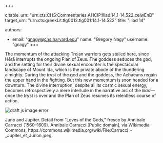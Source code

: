 +++


citable_urn: "urn:cts:CHS:Commentaries.AHCIP:Iliad.14.1-14.522.ceiwEnB"
target_urn: "urn:cts:greekLit:tlg0012.tlg001:14.1-14.522"
title: "Iliad 14"

authors:
- email: "gnagy@chs.harvard.edu"
  name: "Gregory Nagy"
  username: "gnagy"
+++

<p>The momentum of the attacking Trojan warriors gets stalled here, since Hērā interrupts the ongoing Plan of Zeus. The goddess seduces the god, and the setting for their divine sexual encounter is the spectacular landscape of Mount Ida, which is the private abode of the thundering almighty. During the tryst of the god and the goddess, the Achaeans regain the upper hand in the fighting. But this new momentum is soon headed for a downturn. The divine interruption, despite all its cosmic sexual energy, becomes retrospectively a mere interlude in the narrative arc of the <em>Iliad</em>—once the tryst is over and the Plan of Zeus resumes its relentless course of action. </p><p></p><span><img src="https://classical-inquiries.chs.harvard.edu/wp-content/uploads/2016/10/Carracci_-_Jupiter_et_Junon.jpeg" alt="draft js image error"/></span><p>Juno and Jupiter. Detail from “Loves of the Gods,” fresco by Annibale Carracci (1560–1609). Annibale Carracci [Public domain], via Wikimedia Commons, https://commons.wikimedia.org/wiki/File:Carracci_-_Jupiter_et_Junon.jpeg.</p>